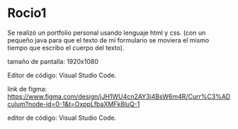 # Rocio1

Se realizó un portfolio personal usando lenguaje html y css.
(con un pequeño java para que el texto de mi formulario se moviera el mismo tiempo que escribo el cuerpo del texto).

tamaño de pantalla: 1920x1080

Editor de código: Visual Studio Code.

link de figma: https://www.figma.com/design/jJH1WU4cn2AY3i4BsW6m4R/Curr%C3%ADculum?node-id=0-1&t=OxppLfbaXMFk8luQ-1

editor de código: Visual Studio Code.
